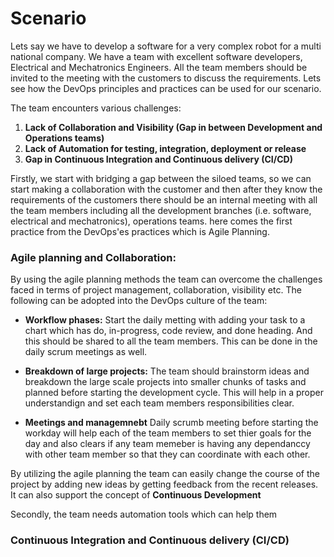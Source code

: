 # Scenario

Lets say we have to develop a software for a very complex robot for a multi national company. We have a team with excellent software developers, Electrical and Mechatronics Engineers. All the team members should be invited to the meeting with the customers to discuss the requirements. Lets see how the DevOps principles and practices can be used for our scenario.

The team encounters various challenges:
1. **Lack of Collaboration and Visibility (Gap in between Development and Operations teams)**
2. **Lack of Automation for testing, integration, deployment or release**
3. **Gap in Continuous Integration and Continuous delivery (CI/CD)**

Firstly, we start with bridging a gap between the siloed teams, so we can start making a collaboration with the customer and then after they know the requirements of the customers there should be an internal meeting with all the team members including all the development branches (i.e. software, electrical and mechatronics), operations teams. here comes the first practice from the DevOps'es practices which is Agile Planning.

### Agile planning and Collaboration:
By using the agile planning methods the team can overcome the challenges faced in terms of project management,  collaboration, visibility etc.
The following can be adopted into the DevOps culture of the team:

- **Workflow phases:**
Start the daily metting with adding your task to a chart which has do, in-progress, code review, and done heading. And this should be shared to all the team members.
This can be done in the daily scrum meetings as well.

- **Breakdown of large projects:**
The team should brainstorm ideas and breakdown the large scale projects into smaller chunks of tasks and planned before starting the development cycle. This will help in a proper understandign and set each team members responsibilities clear.

- **Meetings and managemnebt**
Daily scrumb meeting before starting the workday will help each of the team members to set thier goals for the day and also clears if any team memeber is having any dependanccy with other team member so that they can coordinate with each other.

By utilizing the agile planning the team can easily change the course of the project by adding new ideas by getting feedback from the recent releases. It can also support the concept of **Continuous Development**



Secondly, the team needs automation tools which can help them
### Continuous Integration and Continuous delivery (CI/CD)


